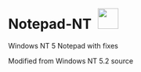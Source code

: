 # Notepad-NT &nbsp;<img src="https://github.com/Alex313031/Notepad-NT/blob/main/notepad/notepad.ico" width="42">

Windows NT 5 Notepad with fixes

Modified from Windows NT 5.2 source
